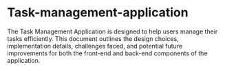 # Task-management-application
The Task Management Application is designed to help users manage their tasks efficiently. This document outlines the design choices, implementation details, challenges faced, and potential future improvements for both the front-end and back-end components of the application.
